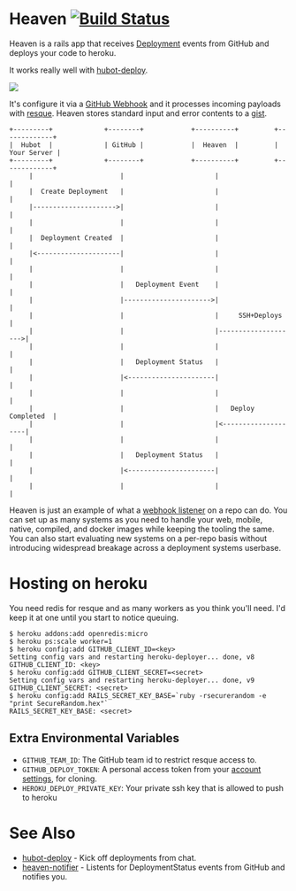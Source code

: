 # Heaven [![Build Status](https://travis-ci.org/atmos/heaven.png?branch=master)](https://travis-ci.org/atmos/heaven)

Heaven is a rails app that receives [Deployment][1] events from GitHub and deploys your code to heroku.

It works really well with [hubot-deploy](https://github.com/atmos/hubot-deploy).

![](https://f.cloud.github.com/assets/38/2330090/208fce50-a42a-11e3-94e6-46beaac78bfb.jpg)

It's configure it via a [GitHub Webhook][2] and it processes incoming payloads with [resque][3]. Heaven stores standard input and error contents to a [gist][4].

```
+---------+             +--------+            +----------+         +-------------+
|  Hubot  |             | GitHub |            |  Heaven  |         | Your Server |
+---------+             +--------+            +----------+         +-------------+
     |                      |                       |                     |
     |  Create Deployment   |                       |                     |
     |--------------------->|                       |                     |
     |                      |                       |                     |
     |  Deployment Created  |                       |                     |
     |<---------------------|                       |                     |
     |                      |                       |                     |
     |                      |   Deployment Event    |                     |
     |                      |---------------------->|                     |
     |                      |                       |     SSH+Deploys     |
     |                      |                       |-------------------->|
     |                      |                       |                     |
     |                      |   Deployment Status   |                     |
     |                      |<----------------------|                     |
     |                      |                       |                     |
     |                      |                       |   Deploy Completed  |
     |                      |                       |<--------------------|
     |                      |                       |                     |
     |                      |   Deployment Status   |                     |
     |                      |<----------------------|                     |
     |                      |                       |                     |

```

Heaven is just an example of what a [webhook listener][2] on a repo can do. You can set up as many systems as you need to handle your web, mobile, native, compiled, and docker images while keeping the tooling the same. You can also start evaluating new systems on a per-repo basis without introducing widespread breakage across a deployment systems userbase.

# Hosting on heroku

You need redis for resque and as many workers as you think you'll need. I'd keep it at one until you start to notice queuing.

    $ heroku addons:add openredis:micro
    $ heroku ps:scale worker=1
    $ heroku config:add GITHUB_CLIENT_ID=<key>
    Setting config vars and restarting heroku-deployer... done, v8
    GITHUB_CLIENT_ID: <key>
    $ heroku config:add GITHUB_CLIENT_SECRET=<secret>
    Setting config vars and restarting heroku-deployer... done, v9
    GITHUB_CLIENT_SECRET: <secret>
    $ heroku config:add RAILS_SECRET_KEY_BASE=`ruby -rsecurerandom -e "print SecureRandom.hex"`
    RAILS_SECRET_KEY_BASE: <secret>

## Extra Environmental Variables

* `GITHUB_TEAM_ID`: The GitHub team id to restrict resque access to.
* `GITHUB_DEPLOY_TOKEN`: A personal access token from your [account settings](https://github.com/settings/applications), for cloning.
* `HEROKU_DEPLOY_PRIVATE_KEY`: Your private ssh key that is allowed to push to heroku

# See Also

* [hubot-deploy](https://github.com/atmos/hubot-deploy) - Kick off deployments from chat.
* [heaven-notifier](https://github.com/atmos/heaven-notifier) - Listents for DeploymentStatus events from GitHub and notifies you.

[1]: http://developer.github.com/v3/repos/deployments/
[2]: https://github.com/blog/1778-webhooks-level-up
[3]: https://github.com/resque/resque
[4]: https://gist.github.com/
